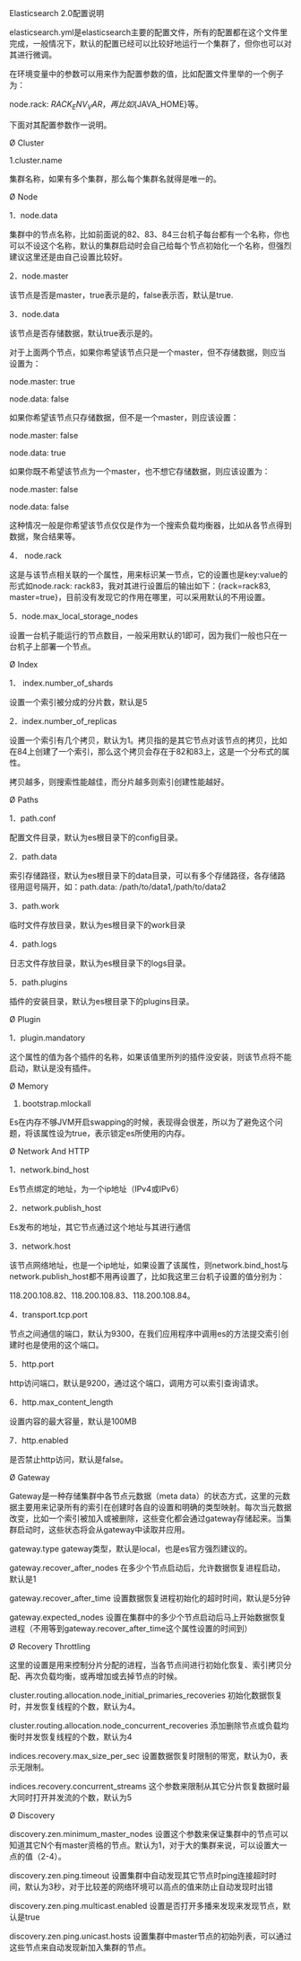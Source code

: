 Elasticsearch 2.0配置说明


elasticsearch.yml是elasticsearch主要的配置文件，所有的配置都在这个文件里完成，一般情况下，默认的配置已经可以比较好地运行一个集群了，但你也可以对其进行微调。

在环境变量中的参数可以用来作为配置参数的值，比如配置文件里举的一个例子为：

node.rack: ${RACK_ENV_VAR}，再比如${JAVA_HOME}等。

下面对其配置参数作一说明。

Ø  Cluster

1.cluster.name

集群名称，如果有多个集群，那么每个集群名就得是唯一的。

Ø  Node

1．node.data

集群中的节点名称，比如前面说的82、83、84三台机子每台都有一个名称，你也可以不设这个名称，默认的集群启动时会自己给每个节点初始化一个名称，但强烈建议这里还是由自己设置比较好。

2．node.master

该节点是否是master，true表示是的，false表示否，默认是true.

3．node.data

该节点是否存储数据，默认true表示是的。

对于上面两个节点，如果你希望该节点只是一个master，但不存储数据，则应当设置为：

node.master: true

node.data: false

如果你希望该节点只存储数据，但不是一个master，则应该设置：

node.master: false

node.data: true

如果你既不希望该节点为一个master，也不想它存储数据，则应该设置为：

node.master: false

node.data: false

这种情况一般是你希望该节点仅仅是作为一个搜索负载均衡器，比如从各节点得到数据，聚合结果等。

4．  node.rack

这是与该节点相关联的一个属性，用来标识某一节点，它的设置也是key:value的形式如node.rack: rack83，我对其进行设置后的输出如下：{rack=rack83, master=true}，目前没有发现它的作用在哪里，可以采用默认的不用设置。

5．node.max_local_storage_nodes

设置一台机子能运行的节点数目，一般采用默认的1即可，因为我们一般也只在一台机子上部署一个节点。

Ø  Index

1．  index.number_of_shards

设置一个索引被分成的分片数，默认是5

2．index.number_of_replicas

设置一个索引有几个拷贝，默认为1。拷贝指的是其它节点对该节点的拷贝，比如在84上创建了一个索引，那么这个拷贝会存在于82和83上，这是一个分布式的属性。

拷贝越多，则搜索性能越佳，而分片越多则索引创建性能越好。

Ø  Paths

1．path.conf

配置文件目录，默认为es根目录下的config目录。

2．path.data

索引存储路径，默认为es根目录下的data目录，可以有多个存储路径，各存储路径用逗号隔开，如：path.data: /path/to/data1,/path/to/data2

3．path.work

临时文件存放目录，默认为es根目录下的work目录

4．path.logs

日志文件存放目录，默认为es根目录下的logs目录。

5．path.plugins

插件的安装目录，默认为es根目录下的plugins目录。

Ø  Plugin

1．plugin.mandatory

这个属性的值为各个插件的名称，如果该值里所列的插件没安装，则该节点将不能启动，默认是没有插件。

Ø  Memory

1. bootstrap.mlockall

Es在内存不够JVM开启swapping的时候，表现得会很差，所以为了避免这个问题，将该属性设为true，表示锁定es所使用的内存。

Ø  Network And HTTP

1．network.bind_host

Es节点绑定的地址，为一个ip地址（IPv4或IPv6）

2．network.publish_host

Es发布的地址，其它节点通过这个地址与其进行通信

3．network.host

该节点网络地址，也是一个ip地址，如果设置了该属性，则network.bind_host与network.publish_host都不用再设置了，比如我这里三台机子设置的值分别为：

118.200.108.82、118.200.108.83、118.200.108.84。

4．transport.tcp.port

节点之间通信的端口，默认为9300，在我们应用程序中调用es的方法提交索引创建时也是使用的这个端口。

5．http.port

http访问端口，默认是9200，通过这个端口，调用方可以索引查询请求。

6．http.max_content_length

设置内容的最大容量，默认是100MB

7．http.enabled

是否禁止http访问，默认是false。

Ø  Gateway

Gateway是一种存储集群中各节点元数据（meta data）的状态方式，这里的元数据主要用来记录所有的索引在创建时各自的设置和明确的类型映射。每次当元数据改变，比如一个索引被加入或被删除，这些变化都会通过gateway存储起来。当集群启动时，这些状态将会从gateway中读取并应用。

gateway.type
gateway类型，默认是local，也是es官方强烈建议的。

gateway.recover_after_nodes
在多少个节点启动后，允许数据恢复进程启动，默认是1

gateway.recover_after_time
设置数据恢复进程初始化的超时时间，默认是5分钟

gateway.expected_nodes
设置在集群中的多少个节点启动后马上开始数据恢复进程（不用等到gateway.recover_after_time这个属性设置的时间到）

Ø  Recovery Throttling

这里的设置是用来控制分片分配的进程，当各节点间进行初始化恢复、索引拷贝分配、再次负载均衡，或再增加或去掉节点的时候。

cluster.routing.allocation.node_initial_primaries_recoveries
初始化数据恢复时，并发恢复线程的个数，默认为4。

cluster.routing.allocation.node_concurrent_recoveries
添加删除节点或负载均衡时并发恢复线程的个数，默认为4

indices.recovery.max_size_per_sec
设置数据恢复时限制的带宽，默认为0，表示无限制。

indices.recovery.concurrent_streams
这个参数来限制从其它分片恢复数据时最大同时打开并发流的个数，默认为5

Ø  Discovery

discovery.zen.minimum_master_nodes
设置这个参数来保证集群中的节点可以知道其它N个有master资格的节点。默认为1，对于大的集群来说，可以设置大一点的值（2-4）。

discovery.zen.ping.timeout
设置集群中自动发现其它节点时ping连接超时时间，默认为3秒，对于比较差的网络环境可以高点的值来防止自动发现时出错

discovery.zen.ping.multicast.enabled
设置是否打开多播来发现来发现节点，默认是true

discovery.zen.ping.unicast.hosts
设置集群中master节点的初始列表，可以通过这些节点来自动发现新加入集群的节点。


